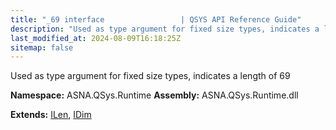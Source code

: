 ```yaml
---
title: "_69 interface                 | QSYS API Reference Guide"
description: "Used as type argument for fixed size types, indicates a length of 69  "
last_modified_at: 2024-08-09T16:18:25Z
sitemap: false
---
```


Used as type argument for fixed size types, indicates a length of 69 

**Namespace:** ASNA.QSys.Runtime
**Assembly:** ASNA.QSys.Runtime.dll

**Extends:** [ILen](/reference/runtime/qsys-runtime/i-len.html), [IDim](/reference/runtime/qsys-runtime/i-dim.html)
<br>
<br>
